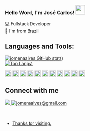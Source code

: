 ### Hello Word, I'm José Carlos!  <img src=https://github.com/TheDudeThatCode/TheDudeThatCode/blob/master/Assets/Earth.gif width="30">

💻 Fullstack Developer <br />
🏡 I'm from Brazil
## Languages and Tools:

[![jomenaalves GitHub stats](https://github-readme-stats.vercel.app/api?username=jomenaalves&theme=radical&show_icons=true))](https://github.com/jomenaalves/github-readme-stats)
<br />
[![Top Langs](https://github-readme-stats.vercel.app/api/top-langs/?username=jomenaalves&layout=compact&theme=radical))](https://github.com/jomenaalves/github-readme-stats)


<code><img height="20" src="https://img.shields.io/badge/PHP-777BB4?style=for-the-badge&logo=php&logoColor=white"></code>
<code><img height="20" src="https://img.shields.io/badge/MySQL-00000F?style=for-the-badge&logo=mysql&logoColor=white"></code>
<code><img height="20" src="https://img.shields.io/badge/Postman-FF6C37?style=for-the-badge&logo=Postman&logoColor=white"></code>
<code><img height="20" src="https://img.shields.io/badge/Git-F05032?style=for-the-badge&logo=git&logoColor=white"></code>
<code><img height="20" src="https://img.shields.io/badge/JavaScript-323330?style=for-the-badge&logo=javascript&logoColor=F7DF1E"></code>
<code><img height="20" src="https://img.shields.io/badge/HTML-239120?style=for-the-badge&logo=html5&logoColor=white"></code>
<code><img height="20" src="https://img.shields.io/badge/CSS-239120?&style=for-the-badge&logo=css3&logoColor=white"></code>
<code><img height="20" src="https://img.shields.io/badge/npm-CB3837?style=for-the-badge&logo=npm&logoColor=white"></code>
<code><img height="20" src="https://img.shields.io/badge/next.js-000000?style=for-the-badge&logo=nextdotjs&logoColor=white"></code>
<code><img height="20" src="https://img.shields.io/badge/Git-F05032?style=for-the-badge&logo=git&logoColor=white"></code>
<code><img height="20" src="https://img.shields.io/badge/React-20232A?style=for-the-badge&logo=react&logoColor=61DAFB"></code>


## Connect with me
<a href="https://www.linkedin.com/in/jos%C3%A9-carlos-72495b19b/"> 
  <img src="https://img.shields.io/badge/LinkedIn-0077B5?style=for-the-badge&logo=linkedin&logoColor=white">
</a>
<a href="#">
  <img src="https://img.shields.io/badge/Gmail-D14836?style=for-the-badge&logo=gmail&logoColor=white" title="jomenaalves@gmail.com">
</>
<br />
  
<br />
  
<br />
  
- Thanks for visiting. 
